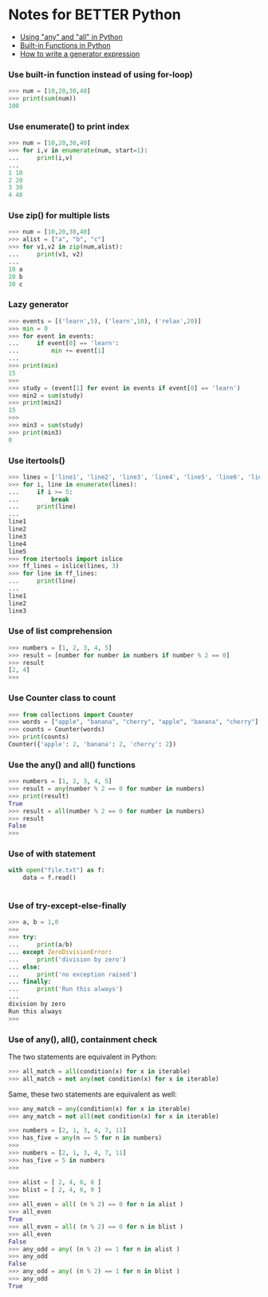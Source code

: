 # Notes for BETTER Python
- [Using "any" and "all" in Python](https://www.pythonmorsels.com/any-and-all/)
- [Built-in Functions in Python](https://www.pythonmorsels.com/built-in-functions-in-python/)
- [How to write a generator expression](https://www.pythonmorsels.com/how-write-generator-expression/)

### Use built-in function instead of using for-loop)
```python
>>> num = [10,20,30,40]
>>> print(sum(num))
100
```

### Use enumerate() to print index
```python
>>> num = [10,20,30,40]
>>> for i,v in enumerate(num, start=1):
...     print(i,v)
...
1 10
2 20
3 30
4 40
```

### Use zip() for multiple lists
```python
>>> num = [10,20,30,40]
>>> alist = ["a", "b", "c"]
>>> for v1,v2 in zip(num,alist):
...     print(v1, v2)
...
10 a
20 b
30 c
```

### Lazy generator
```python
>>> events = [('learn',5), ('learn',10), ('relax',20)]
>>> min = 0
>>> for event in events:
...     if event[0] == 'learn':
...         min += event[1]
...
>>> print(min)
15
>>>
>>> study = (event[1] for event in events if event[0] == 'learn')
>>> min2 = sum(study)
>>> print(min2)
15
>>>
>>> min3 = sum(study)
>>> print(min3)
0
```

### Use itertools()
```python
>>> lines = ['line1', 'line2', 'line3', 'line4', 'line5', 'line6', 'line7' ]
>>> for i, line in enumerate(lines):
...     if i >= 5:
...         break
...     print(line)
...
line1
line2
line3
line4
line5
>>> from itertools import islice
>>> ff_lines = islice(lines, 3)
>>> for line in ff_lines:
...     print(line)
...
line1
line2
line3
```

### Use of list comprehension
```python
>>> numbers = [1, 2, 3, 4, 5]
>>> result = [number for number in numbers if number % 2 == 0]
>>> result
[2, 4]
>>>
```

### Use Counter class to count
```python
>>> from collections import Counter
>>> words = ["apple", "banana", "cherry", "apple", "banana", "cherry"]
>>> counts = Counter(words)
>>> print(counts)
Counter({'apple': 2, 'banana': 2, 'cherry': 2})
```

### Use the any() and all() functions
```python 
>>> numbers = [1, 2, 3, 4, 5]
>>> result = any(number % 2 == 0 for number in numbers)
>>> print(result)
True
>>> result = all(number % 2 == 0 for number in numbers)
>>> result
False
>>>
```

### Use of with statement
```python
with open("file.txt") as f:
    data = f.read()
    
```

### Use of try-except-else-finally 
```python
>>> a, b = 1,0
>>>
>>> try:
...     print(a/b)
... except ZeroDivisionError:
...     print('division by zero')
... else:
...     print('no exception raised')
... finally:
...     print('Run this always')
...
division by zero
Run this always
>>> 
```

### Use of any(), all(), containment check
The  two statements are equivalent in Python:
```python
>>> all_match = all(condition(x) for x in iterable)
>>> all_match = not any(not condition(x) for x in iterable)
```
Same, these two statements are equivalent as well:
```python
>>> any_match = any(condition(x) for x in iterable)
>>> any_match = not all(not condition(x) for x in iterable)
```

```python
>>> numbers = [2, 1, 3, 4, 7, 11]
>>> has_five = any(n == 5 for n in numbers)
>>>
>>> numbers = [2, 1, 3, 4, 7, 11]
>>> has_five = 5 in numbers
>>> 
```
```python
>>> alist = [ 2, 4, 6, 8 ]
>>> blist = [ 2, 4, 6, 9 ]
>>>
>>> all_even = all( (n % 2) == 0 for n in alist )
>>> all_even
True
>>> all_even = all( (n % 2) == 0 for n in blist )
>>> all_even
False
>>> any_odd = any( (n % 2) == 1 for n in alist )
>>> any_odd
False
>>> any_odd = any( (n % 2) == 1 for n in blist )
>>> any_odd
True
```
